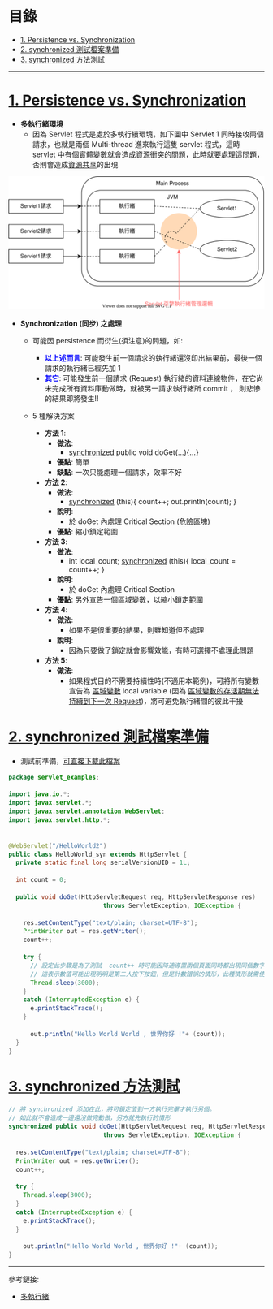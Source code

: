 <h1 id="top">目錄</h1>

- [1. Persistence vs. Synchronization](#s1)
- [2. synchronized 測試檔案準備](#s2)
- [3. synchronized 方法測試](#s3)

---

# <a id='s1' class='md-title' href='#top'>1. Persistence vs. Synchronization</a>

- **多執行緒環境**
  - 因為 Servlet 程式是處於多執行續環境，如下圖中 Servlet 1 同時接收兩個請求，也就是兩個 Multi-thread 進來執行這隻 servlet 程式，這時 servlet 中有個<u>實體變數</u>就會造成<u>資源衝突</u>的問題，此時就要處理這問題，否則會造成<u>資源共享</u>的出現

<p><img src='./image/01.多執行緒環境.dio.svg'></p>

- **Synchronization (同步) 之處理**

  - 可能因 persistence 而衍生(須注意)的問題，如:
    - **<span style='color:blue;'>以上述而言</span>**: 可能發生前一個請求的執行緒還沒印出結果前，最後一個請求的執行緒已經先加 1
    - **<span style='color:blue;'>其它</span>**: 可能發生前一個請求 (Request) 執行緒的資料連線物件，在它尚未完成所有資料庫動做時，就被另一請求執行緒所 commit ， 則悲慘的結果即將發生!!
  - 5 種解決方案

    - **方法 1**:
      - **做法**:
        - <u>synchronized</u> public void doGet(...){...}
      - **優點**: 簡單
      - **缺點**: 一次只能處理一個請求，效率不好
    - **方法 2**:
      - **做法**:
        - <u>synchronized</u> (this){ count++; out.println(count); }
      - **說明**:
        - 於 doGet 內處理 Critical Section (危險區塊)
      - **優點**: 縮小鎖定範圍
    - **方法 3**:
      - **做法**:
        - int local_count;
          <u>synchronized</u> (this){ local_count = count++; }
      - **說明**:
        - 於 doGet 內處理 Critical Section
      - **優點**: 另外宣告一個區域變數，以縮小鎖定範圍
    - **方法 4**:
      - **做法**:
        - 如果不是很重要的結果，則雖知道但不處理
      - **說明**:
        - 因為只要做了鎖定就會影響效能，有時可選擇不處理此問題
    - **方法 5**:
      - **做法**:
        - 如果程式目的不需要持續性時(不適用本範例)，可將所有變數宣告為 <u>區域變數</u> local variable (因為 <u>區域變數的存活期無法持續到下一次 Request</u>)，將可避免執行緒間的彼此干擾

# <a id='s2' class='md-title' href='#top'>2. synchronized 測試檔案準備</a>

- 測試前準備，[可直接下載此檔案](./doc/java/HelloWorld_syn.java?target=_blank)

```java
package servlet_examples;

import java.io.*;
import javax.servlet.*;
import javax.servlet.annotation.WebServlet;
import javax.servlet.http.*;


@WebServlet("/HelloWorld2")
public class HelloWorld_syn extends HttpServlet {
  private static final long serialVersionUID = 1L;

  int count = 0;

  public void doGet(HttpServletRequest req, HttpServletResponse res)
                          throws ServletException, IOException {

    res.setContentType("text/plain; charset=UTF-8");
    PrintWriter out = res.getWriter();
    count++;

    try {
      // 設定此步驟是為了測試  count++ 時可能因降速導置兩個頁面同時都出現同個數字的情形，
      // 這表示數值可能出現明明是第二人按下按鈕，但是計數錯誤的情形，此種情形就需使用 synchronized 去處理
      Thread.sleep(3000);
    }
    catch (InterruptedException e) {
      e.printStackTrace();
    }

      out.println("Hello World World , 世界你好 !"+ (count));
  }
}
```

# <a id='s3' class='md-title' href='#top'>3. synchronized 方法測試</a>

```java
// 將 synchronized 添加在此，將可鎖定值到一方執行完畢才執行另個。
// 如此就不會造成一邊還沒做完動做，另方就先執行的情形
synchronized public void doGet(HttpServletRequest req, HttpServletResponse res)
                          throws ServletException, IOException {

  res.setContentType("text/plain; charset=UTF-8");
  PrintWriter out = res.getWriter();
  count++;

  try {
    Thread.sleep(3000);
  }
  catch (InterruptedException e) {
    e.printStackTrace();
  }

    out.println("Hello World World , 世界你好 !"+ (count));
}
```

---

參考鏈接:

- [多執行緒](https://zh.wikipedia.org/wiki/%E5%A4%9A%E7%BA%BF%E7%A8%8B)
